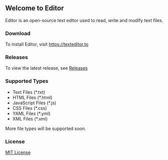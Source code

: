 ## Welcome to Editor
Editor is an open-source text editor used to read, write and modify text files.

### Download
To install Editor, visit https://texteditor.to

### Releases
To view the latest release, see [Releases](https://github.com/mebsic/Editor/releases/latest)

### Supported Types
- Text Files (*.txt)
- HTML Files (*.html)
- JavaScript Files (*.js)
- CSS Files (*.css)
- YAML Files (*.yml)
- XML Files (*.xml)

More file types will be supported soon.

### License
[MIT License](https://github.com/mebsic/Editor/blob/master/LICENSE)
